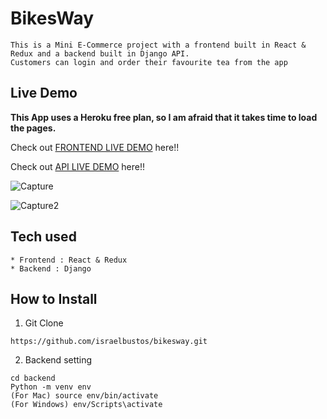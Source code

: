 # BikesWay

```
This is a Mini E-Commerce project with a frontend built in React & Redux and a backend built in Django API.
Customers can login and order their favourite tea from the app

```

## Live Demo

**This App uses a Heroku free plan, so I am afraid that it takes time to load the pages.**

Check out [FRONTEND LIVE DEMO](https://frontend-bikesway-israel.herokuapp.com/) here!!

Check out [API LIVE DEMO](https://backend-bikesway-israel.herokuapp.com/) here!!

![Capture](https://user-images.githubusercontent.com/87539893/151256381-856624e1-ddfa-4c49-85c7-0ed532d6c0f1.PNG)

![Capture2](https://user-images.githubusercontent.com/87539893/151256417-071f3d8c-f1cf-406f-b42d-3c931eb04be4.PNG)


## Tech used

```
* Frontend : React & Redux
* Backend : Django
```

## How to Install

1. Git Clone

```
https://github.com/israelbustos/bikesway.git

```

2. Backend setting

```
cd backend
Python -m venv env
(For Mac) source env/bin/activate
(For Windows) env/Scripts\activate
